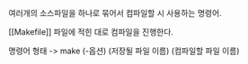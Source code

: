 여러개의 소스파일을 하나로 묶어서 컴파일할 시 사용하는 명령어.

[[Makefile]] 파일에 적힌 대로 컴파일을 진행한다.

명령어 형태 -> make (-옵션) (저장될 파일 이름) (컴파일할 파일 이름)